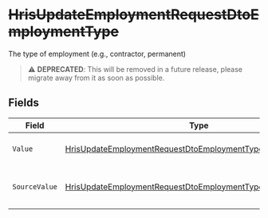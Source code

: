 # ~~HrisUpdateEmploymentRequestDtoEmploymentType~~

The type of employment (e.g., contractor, permanent)

> :warning: **DEPRECATED**: This will be removed in a future release, please migrate away from it as soon as possible.


## Fields

| Field                                                                                                                                                   | Type                                                                                                                                                    | Required                                                                                                                                                | Description                                                                                                                                             | Example                                                                                                                                                 |
| ------------------------------------------------------------------------------------------------------------------------------------------------------- | ------------------------------------------------------------------------------------------------------------------------------------------------------- | ------------------------------------------------------------------------------------------------------------------------------------------------------- | ------------------------------------------------------------------------------------------------------------------------------------------------------- | ------------------------------------------------------------------------------------------------------------------------------------------------------- |
| `Value`                                                                                                                                                 | [HrisUpdateEmploymentRequestDtoEmploymentTypeValue](../../Models/Components/HrisUpdateEmploymentRequestDtoEmploymentTypeValue.md)                       | :heavy_minus_sign:                                                                                                                                      | The type of the employment.                                                                                                                             | permanent                                                                                                                                               |
| `SourceValue`                                                                                                                                           | [HrisUpdateEmploymentRequestDtoEmploymentTypeSourceValueUnion](../../Models/Components/HrisUpdateEmploymentRequestDtoEmploymentTypeSourceValueUnion.md) | :heavy_minus_sign:                                                                                                                                      | The source value of the employment type.                                                                                                                | Permanent                                                                                                                                               |